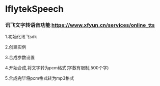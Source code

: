# IflytekSpeech 

### 讯飞文字转语音功能 https://www.xfyun.cn/services/online_tts

1.初始化讯飞sdk

2.创建实例

3.合成参数设置

4.开始合成,将文字转为pcm格式(字数有限制,500个字)

5.合成完毕将pcm格式转为mp3格式
